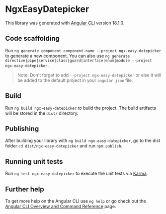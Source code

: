 # NgxEasyDatepicker

This library was generated with [Angular CLI](https://github.com/angular/angular-cli) version 18.1.0.

## Code scaffolding

Run `ng generate component component-name --project ngx-easy-datepicker` to generate a new component. You can also use `ng generate directive|pipe|service|class|guard|interface|enum|module --project ngx-easy-datepicker`.
> Note: Don't forget to add `--project ngx-easy-datepicker` or else it will be added to the default project in your `angular.json` file. 

## Build

Run `ng build ngx-easy-datepicker` to build the project. The build artifacts will be stored in the `dist/` directory.

## Publishing

After building your library with `ng build ngx-easy-datepicker`, go to the dist folder `cd dist/ngx-easy-datepicker` and run `npm publish`.

## Running unit tests

Run `ng test ngx-easy-datepicker` to execute the unit tests via [Karma](https://karma-runner.github.io).

## Further help

To get more help on the Angular CLI use `ng help` or go check out the [Angular CLI Overview and Command Reference](https://angular.dev/tools/cli) page.
